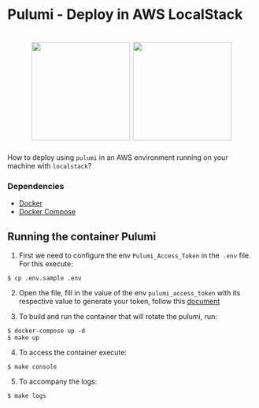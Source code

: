# Pulumi - Deploy in AWS LocalStack

<h1 align="center">
    <img src="https://www.pulumi.com/logos/brand/avatar-on-white.svg" width=200/>
    <img src="https://avatars.githubusercontent.com/u/28732122?s=280&v=4" width=200/>
</h1>

How to deploy using `pulumi` in an AWS environment running on your machine with `localstack`?

### Dependencies
- [Docker](https://www.docker.com/get-started)
- [Docker Compose](https://docs.docker.com/compose/install)

## Running the container Pulumi

1. First we need to configure the env `Pulumi_Access_Token` in the` .env` file. For this execute:

```shell
$ cp .env.sample .env
```

2. Open the file, fill in the value of the env `pulumi_access_token` with its respective value to generate your token, follow this [document](https://www.pulumi.com/docs/intro/console/accounts-and-organizations/accounts/#access-tokens)

3. To build and run the container that will rotate the pulumi, run:

```shell
$ docker-compose up -d
$ make up
```

4. To access the container execute:

```shell
$ make console
```

5. To accompany the logs:

```shell
$ make logs
```
